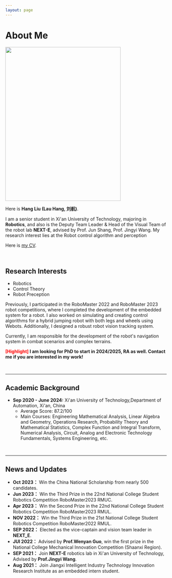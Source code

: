 ```yaml
---
layout: page
---
```


# About Me

<img src="https://66lau.github.io/hangliu.jpg" class="floatpic" width="360" height="480">

Here is **Hang Liu (Lau Hang, 刘航)**.

<!-- I am a senior student majoring in **Automation Engineering** at Xi'an Jiaotong University, Qian Xuesen Honor College. I'm also a visiting student in UC Berkeley during 2023 Fall. I'm now working with **Berkeley Hybrid Robotics Group** , directed by [Dr. Jun Zeng](https://junzengx14.github.io/), advised by [Prof. Koushil Sreenath](https://hybrid-robotics.berkeley.edu/koushil/). Here is [my CV](https://yihanli126.github.io/file/Yihan_CV.pdf). -->


I am a senior student in Xi'an University of Technology, majoring in **Robotics**, and also is the Deputy Team Leader & Head of the Visual Team of the robot lab **NEXT-E**, advised by Prof. Jun Shang, Prof. Jingyi Wang. My research interest lies at the Robot control algorithm and perception


Here is [my CV](https://66lau.github.io/file/hangliu_CV.pdf).



<br>

## Research Interests

- Robotics 
- Control Theory
- Robot Preception

<!-- I'm enthusiastic about robotics, and especially interested in **motion planning, optimization and control theory**. My current research lies on model-based trajectory generation and control in automatic drive, including topics like learning based MPC(LMPC), iLQR in iterative manner(i2LQR) and iterative MPPI. I also have experience in real-world development and debugging of intelligent car on real test ground. **I’m willing to get exposed to various topics in the field of robotics motion planning**, including various methodologies like model-based, RL-based methods or their combination and their application on various types of robots like legged and aerial robots. -->

Previously, I participated in the RoboMaster 2022 and RoboMaster 2023 robot competitions, where I completed the development of the embedded system for a robot. I also worked on simulating and creating control algorithms for a hybrid jumping robot with both legs and wheels using Webots. Additionally, I designed a robust robot vision tracking system.

Currently, I am responsible for the development of the robot's navigation system in combat scenarios and complex terrains.

**<font color='red'>[Highlight]</font> I am looking for PhD to start in 2024/2025, RA as well. Contact me if you are interested in my work!**

<br>

---

## Academic Background
- **Sep 2020 - June 2024:** Xi'an University of Technology,Department of Automation, Xi'an, China
    - Average Score: 87.2/100
    - Main Courses: Engineering Mathematical Analysis, Linear Algebra and Geometry, Operations Research, Probability Theory and Mathematical Statistics, Complex Function and Integral Transform, Numerical Analysis, Circuit, Analog and Electronic Technology Fundamentals, Systems Engineering, etc. 


<br>

---

## News and Updates


- **Oct 2023：** Win the China National Scholarship from nearly 500 candidates.
- **Jun 2023：** Win the Third Prize in the 22nd National College Student Robotics Competition RoboMaster2023 RMUC.
- **Apr 2023：** Win the Second Prize in the 22nd National College Student Robotics Competition RoboMaster2023 RMUL.
- **NOV 2022：** Win the Third Prize in the 21st National College Student Robotics Competition RoboMaster2022 RMUL.
- **SEP 2022：** Elected as the vice-captain and vision team leader in **NEXT_E**.
- **JUl 2022：** Advised by **Prof.Wenyan Guo**, win the first prize in the National College Mechanical Innovation Competition (Shaanxi Region).
- **SEP 2021：** Join **NEXT-E** robotics lab in Xi'an University of Technology, Advised by **Prof.Jingyi Wang**.
- **Aug 2021：** Join Jiangxi Intelligent Industry Technology Innovation Research Institute as an embedded intern student.

